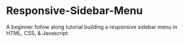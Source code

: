 # Responsive-Sidebar-Menu
A beginner follow along tutorial building a responsive sidebar menu in HTML, CSS, &amp; Javascript

